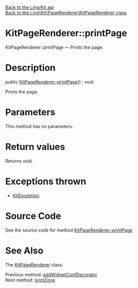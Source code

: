 [Back to the Ling/Kit api](https://github.com/lingtalfi/Kit/blob/master/doc/api/Ling/Kit.md)<br>
[Back to the Ling\Kit\PageRenderer\KitPageRenderer class](https://github.com/lingtalfi/Kit/blob/master/doc/api/Ling/Kit/PageRenderer/KitPageRenderer.md)


KitPageRenderer::printPage
================



KitPageRenderer::printPage — Prints the page.




Description
================


public [KitPageRenderer::printPage](https://github.com/lingtalfi/Kit/blob/master/doc/api/Ling/Kit/PageRenderer/KitPageRenderer/printPage.md)() : void




Prints the page.




Parameters
================

This method has no parameters.


Return values
================

Returns void.


Exceptions thrown
================

- [KitException](https://github.com/lingtalfi/Kit/blob/master/doc/api/Ling/Kit/Exception/KitException.md).&nbsp;







Source Code
===========
See the source code for method [KitPageRenderer::printPage](https://github.com/lingtalfi/Kit/blob/master/PageRenderer/KitPageRenderer.php#L234-L289)


See Also
================

The [KitPageRenderer](https://github.com/lingtalfi/Kit/blob/master/doc/api/Ling/Kit/PageRenderer/KitPageRenderer.md) class.

Previous method: [addWidgetConfDecorator](https://github.com/lingtalfi/Kit/blob/master/doc/api/Ling/Kit/PageRenderer/KitPageRenderer/addWidgetConfDecorator.md)<br>Next method: [printZone](https://github.com/lingtalfi/Kit/blob/master/doc/api/Ling/Kit/PageRenderer/KitPageRenderer/printZone.md)<br>


